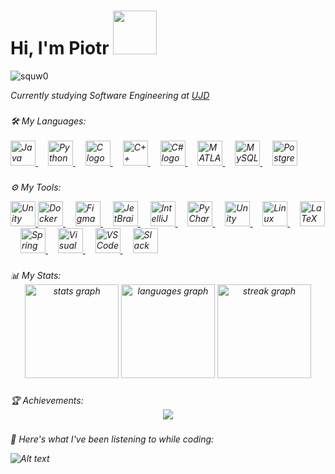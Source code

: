 


<h1 align="left"> Hi, I'm Piotr <img  src="https://media3.giphy.com/media/v1.Y2lkPTc5MGI3NjExazB5bzZkbzk3YzNwNWE2aXhjM3ZudmY1NDFldThrOHc0eHVva3BnNiZlcD12MV9pbnRlcm5hbF9naWZfYnlfaWQmY3Q9Zw/J1dG51WZl9tYer2CNm/giphy.webp" width="70">  </h1>
<p align="left"> <img src="https://komarev.com/ghpvc/?username=squw0&label=Profile%20views&color=050505&style=plastic" alt="squw0" /> </p>
<p align="left"> <p><em> Currently studying Software Engineering at <a href="https://www.ujd.edu.pl/">UJD</a></p>

###

<div align="left">
🛠 My Languages:
  <br><br>
<div align="left">
  <a href="https://www.java.com" target="_blank" rel="noreferrer">
    <img src="https://cdn.jsdelivr.net/gh/devicons/devicon/icons/java/java-original.svg" height="40" alt="Java logo" />
  </a>
  <img width="12" />
  <a href="https://www.python.org" target="_blank" rel="noreferrer">
    <img src="https://cdn.jsdelivr.net/gh/devicons/devicon/icons/python/python-original.svg" height="40" alt="Python logo" />
  </a>
  <img width="12" />
  <a href="https://en.wikipedia.org/wiki/C_(programming_language)" target="_blank" rel="noreferrer">
    <img src="https://cdn.jsdelivr.net/gh/devicons/devicon/icons/c/c-original.svg" height="40" alt="C logo" />
  </a>
  <img width="12" />
  <a href="https://isocpp.org/" target="_blank" rel="noreferrer">
    <img src="https://cdn.jsdelivr.net/gh/devicons/devicon/icons/cplusplus/cplusplus-original.svg" height="40" alt="C++ logo" />
  </a>
  <img width="12" />
  <a href="https://learn.microsoft.com/en-us/dotnet/csharp/" target="_blank" rel="noreferrer">
    <img src="https://cdn.jsdelivr.net/gh/devicons/devicon/icons/csharp/csharp-original.svg" height="40" alt="C# logo" />
  </a>
  <img width="12" />
  <a href="https://www.mathworks.com/products/matlab.html" target="_blank" rel="noreferrer">
    <img src="https://cdn.jsdelivr.net/gh/devicons/devicon/icons/matlab/matlab-original.svg" height="40" alt="MATLAB logo" />
  </a>
  <img width="12" />
  <a href="https://www.mysql.com/" target="_blank" rel="noreferrer">
    <img src="https://cdn.jsdelivr.net/gh/devicons/devicon/icons/mysql/mysql-original.svg" height="40" alt="MySQL logo" />
  </a>
  <img width="12" />
  <a href="https://www.postgresql.org/" target="_blank" rel="noreferrer">
    <img src="https://cdn.jsdelivr.net/gh/devicons/devicon/icons/postgresql/postgresql-original.svg" height="40" alt="PostgreSQL logo" />
  </a>
</div>

### 

⚙️ My Tools:

<div align="left">
  <a href="https://unity.com/" target="_blank" rel="noreferrer"> 
    <img src="https://cdn.jsdelivr.net/gh/devicons/devicon/icons/unity/unity-original.svg" height="40" alt="Unity logo" /> 
  </a>
  <a href="https://www.docker.com/" target="_blank" rel="noreferrer">
    <img src="https://cdn.jsdelivr.net/gh/devicons/devicon/icons/docker/docker-original.svg" height="40" alt="Docker logo" />
  </a>
  <img width="12" />
  <a href="https://www.figma.com/" target="_blank" rel="noreferrer">
    <img src="https://cdn.jsdelivr.net/gh/devicons/devicon/icons/figma/figma-original.svg" height="40" alt="Figma logo" />
  </a>
  <img width="12" />
  <a href="https://www.jetbrains.com/" target="_blank" rel="noreferrer">
    <img src="https://cdn.jsdelivr.net/gh/devicons/devicon/icons/jetbrains/jetbrains-original.svg" height="40" alt="JetBrains logo" />
  </a>
  <img width="12" />
  <a href="https://www.jetbrains.com/idea/" target="_blank" rel="noreferrer">
    <img src="https://cdn.jsdelivr.net/gh/devicons/devicon/icons/intellij/intellij-original.svg" height="40" alt="IntelliJ logo" />
  </a>
  <img width="12" />
  <a href="https://www.jetbrains.com/pycharm/" target="_blank" rel="noreferrer">
    <img src="https://cdn.jsdelivr.net/gh/devicons/devicon/icons/pycharm/pycharm-original.svg" height="40" alt="PyCharm logo" />
  </a>
  <img width="12" />
  <a href="https://unity.com/" target="_blank" rel="noreferrer">
    <img src="https://cdn.jsdelivr.net/gh/devicons/devicon/icons/unity/unity-original.svg" height="40" alt="Unity logo" />
  </a>
  <img width="12" />
  <a href="https://www.linux.org/" target="_blank" rel="noreferrer">
    <img src="https://cdn.jsdelivr.net/gh/devicons/devicon/icons/linux/linux-original.svg" height="40" alt="Linux logo" />
  </a>
  <img width="12" />
  <a href="https://www.latex-project.org/" target="_blank" rel="noreferrer">
    <img src="https://cdn.jsdelivr.net/gh/devicons/devicon/icons/latex/latex-original.svg" height="40" alt="LaTeX logo" />
  </a>
  <img width="12" />
  <a href="https://spring.io/" target="_blank" rel="noreferrer">
    <img src="https://cdn.jsdelivr.net/gh/devicons/devicon/icons/spring/spring-original.svg" height="40" alt="Spring logo" />
  </a>
  <img width="12" />
  <a href="https://visualstudio.microsoft.com/" target="_blank" rel="noreferrer">
    <img src="https://cdn.jsdelivr.net/gh/devicons/devicon/icons/visualstudio/visualstudio-plain.svg" height="40" alt="Visual Studio logo" />
  </a>
  <img width="12" />
  <a href="https://code.visualstudio.com/" target="_blank" rel="noreferrer">
    <img src="https://cdn.jsdelivr.net/gh/devicons/devicon/icons/vscode/vscode-original.svg" height="40" alt="VS Code logo" />
  </a>
  <img width="12" />
  <a href="https://slack.com/" target="_blank" rel="noreferrer">
    <img src="https://cdn.jsdelivr.net/gh/devicons/devicon/icons/slack/slack-original.svg" height="40" alt="Slack logo" />
  </a>

<br clear="both">

### 

<div align="left">
📊 My Stats:
</div>

<div align="center">
  <img src="https://github-readme-stats.vercel.app/api?username=squw0&theme=github_dark&hide_border=true" height="150" alt="stats graph" />
  <img src="https://github-readme-stats.vercel.app/api/top-langs?username=squw0&theme=github_dark&layout=compact&hide_border=true" height="150" alt="languages graph" />
  <img src="https://streak-stats.demolab.com?user=squw0&theme=github_dark&hide_border=true" height="150" alt="streak graph" />
</div>

### 
<div align="left">
🏆 Achievements:
  </div>
<div align="center">
  <img src="https://github-profile-trophy.vercel.app?username=squw0&theme=algolia&no-bg=true&no-frame=true" />
</div>

###

<div align="left">
🎵 Here's what I've been listening to while coding:
</div>

![Alt text](https://spotify-recently-played-readme.vercel.app/api?user=315rjnqwspxjhgqfip6x5c3ti6gq&width=1000)


</div>


</div>
